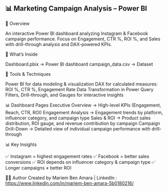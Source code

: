 ## 📊 Marketing Campaign Analysis – Power BI
📌 Overview

An interactive Power BI dashboard analyzing Instagram & Facebook campaign performance.
Focus on Engagement, CTR %, ROI %, and Sales with drill-through analysis and DAX-powered KPIs.

📂 What’s Inside

Dashboard.pbix → Power BI dashboard
campaign_data.csv → Dataset

🔧 Tools & Techniques

Power BI for data modeling & visualization
DAX for calculated measures: ROI %, CTR %, Engagement Rate
Data Transformation in Power Query
Filters, Drill-through, and Gauges for interactive insights

📊 Dashboard Pages
Executive Overview → High-level KPIs (Engagement, Reach, CTR, ROI)
Engagement Analysis → Engagement trends by platform, influencer category, and campaign type
Sales & ROI → Product sales distribution, ROI gauge, and revenue contribution by campaign
Campaign Drill-Down → Detailed view of individual campaign performance with drill-through

📊 Key Insights

✅ Instagram = highest engagement rates
✅ Facebook = better sales conversions
✅ ROI depends on influencer category & campaign type
✅ Longer campaigns ≠ better ROI

👩‍💻 Author
Created by Mariem Ben Amara | LinkedIn : https://www.linkedin.com/in/mariem-ben-amara-5b0180216/
